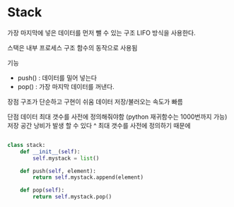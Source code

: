 # Stack

가장 마지막에 넣은 데이터를 먼저 뺄 수 있는 구조
LIFO 방식을 사용한다.

스택은 내부 프로세스 구조 함수의 동작으로 사용됨

기능
- push() : 데이터를 밀어 넣는다
- pop() : 가장 마지막 데이터를 꺼낸다.

장점 
구조가 단순하고 구현이 쉬움
데이터 저장/불러오는 속도가 빠름

단점
데이터 최대 갯수를 사전에 정의해줘야함 (python 재귀함수는 1000번까지 가능)
저장 공간 낭비가 발생 할 수 있다 ^ 최대 갯수를 사전에 정의하기 때문에
 

```python

class stack:
    def __init__(self):
        self.mystack = list()

    def push(self, element):
        return self.mystack.append(element)

    def pop(self):
        return self.mystack.pop()
```
